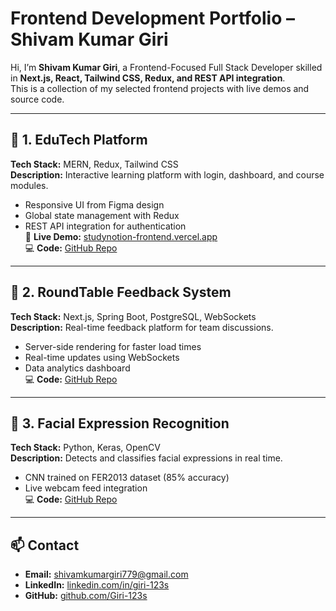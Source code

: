 # Frontend Development Portfolio – Shivam Kumar Giri

Hi, I’m **Shivam Kumar Giri**, a Frontend-Focused Full Stack Developer skilled in **Next.js, React, Tailwind CSS, Redux, and REST API integration**.  
This is a collection of my selected frontend projects with live demos and source code.

---

## 📌 1. EduTech Platform
**Tech Stack:** MERN, Redux, Tailwind CSS  
**Description:** Interactive learning platform with login, dashboard, and course modules.  
- Responsive UI from Figma design  
- Global state management with Redux  
- REST API integration for authentication  
🔗 **Live Demo:** [studynotion-frontend.vercel.app](https://studynotion-frontend.vercel.app/)  
💻 **Code:** [GitHub Repo](https://github.com/Giri-123s/StudyNotion-Frontend)

---

## 📌 2. RoundTable Feedback System
**Tech Stack:** Next.js, Spring Boot, PostgreSQL, WebSockets  
**Description:** Real-time feedback platform for team discussions.  
- Server-side rendering for faster load times  
- Real-time updates using WebSockets  
- Data analytics dashboard  
💻 **Code:** [GitHub Repo](https://github.com/Giri-123s/Frontend-RoundTableFeedback)

---

## 📌 3. Facial Expression Recognition
**Tech Stack:** Python, Keras, OpenCV  
**Description:** Detects and classifies facial expressions in real time.  
- CNN trained on FER2013 dataset (85% accuracy)  
- Live webcam feed integration  
💻 **Code:** [GitHub Repo](https://github.com/Giri-123s/Facial-Expression-Recognition)

---

## 📫 Contact
- **Email:** shivamkumargiri779@gmail.com  
- **LinkedIn:** [linkedin.com/in/giri-123s](https://www.linkedin.com/in/giri-123s/)  
- **GitHub:** [github.com/Giri-123s](https://github.com/Giri-123s)
